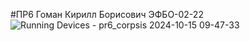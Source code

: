 #ПР6 Гоман Кирилл Борисович ЭФБО-02-22
![Running Devices - pr6_corpsis 2024-10-15 09-47-33](https://github.com/user-attachments/assets/75bdd57f-d46b-4cfe-a81b-67c50312c7e4)
